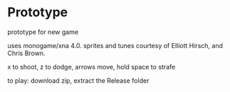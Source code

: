 Prototype
=========

prototype for new game

uses monogame/xna 4.0. sprites and tunes courtesy of Elliott Hirsch, and Chris Brown.

x to shoot, z to dodge, arrows move, hold space to strafe

to play: download zip, extract the Release folder
